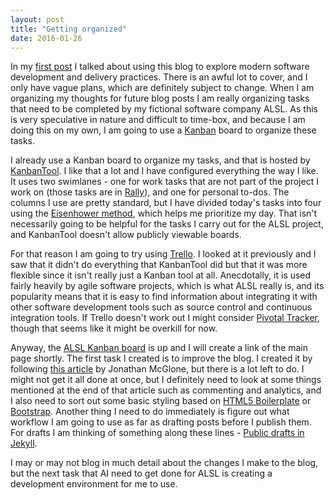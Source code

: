 ```yaml
---
layout: post
title: "Getting organized"
date: 2016-01-26
---
```

In my [first post](/2016/01/25/first-post.html) I talked about using this blog to explore modern software development and delivery practices.  There is an awful lot to cover, and I only have vague plans, which are definitely subject to change.  When I am organizing my thoughts for future blog posts I am really organizing tasks that need to be completed by my fictional software company ALSL.  As this is very speculative in nature and difficult to time-box, and because I am doing this on my own, I am going to use a [Kanban](https://en.wikipedia.org/wiki/Kanban) board to organize these tasks.

I already use a Kanban board to organize my tasks, and that is hosted by [KanbanTool](http://www.kanbantool.com).  I like that a lot and I have configured everything the way I like.  It uses two swimlanes - one for work tasks that are not part of the project I work on (those tasks are in [Rally](https://www.rallydev.com)), and one for personal to-dos.  The columns I use are pretty standard, but I have divided today's tasks into four using the [Eisenhower method](https://en.wikipedia.org/wiki/Time_management#The_Eisenhower_Method), which helps me prioritize my day.  That isn't necessarily going to be helpful for the tasks I carry out for the ALSL project, and KanbanTool doesn't allow publicly viewable boards.

For that reason I am going to try using [Trello](http://www.trello.com).  I looked at it previously and I saw that it didn't do everything that KanbanTool did but that it was more flexible since it isn't really just a Kanban tool at all.  Anecdotally, it is used fairly heavily by agile software projects, which is what ALSL really is, and its popularity means that it is easy to find information about integrating it with other software development tools such as source control and continuous integration tools.  If Trello doesn't work out I might consider [Pivotal Tracker](https://www.pivotaltracker.com), though that seems like it might be overkill for now.

Anyway, the [ALSL Kanban board](https://trello.com/b/77sBu2Nl) is up and I will create a link of the main page shortly.  The first task I created is to improve the blog.  I created it by following [this article](http://jmcglone.com/guides/github-pages/) by Jonathan McGlone, but there is a lot left to do.  I might not get it all done at once, but I definitely need to look at some things mentioned at the end of that article such as commenting and analytics, and I also need to sort out some basic styling based on [HTML5 Boilerplate](https://html5boilerplate.com) or [Bootstrap](http://getbootstrap.com).  Another thing I need to do immediately is figure out what workflow I am going to use as far as drafting posts before I publish them.  For drafts I am thinking of something along these lines - [Public drafts in Jekyll](http://hamishwillee.github.io/2014/06/11/public-drafts-in-jekyll/).

I may or may not blog in much detail about the changes I make to the blog, but the next task that AI need to get done for ALSL is creating a development environment for me to use.
